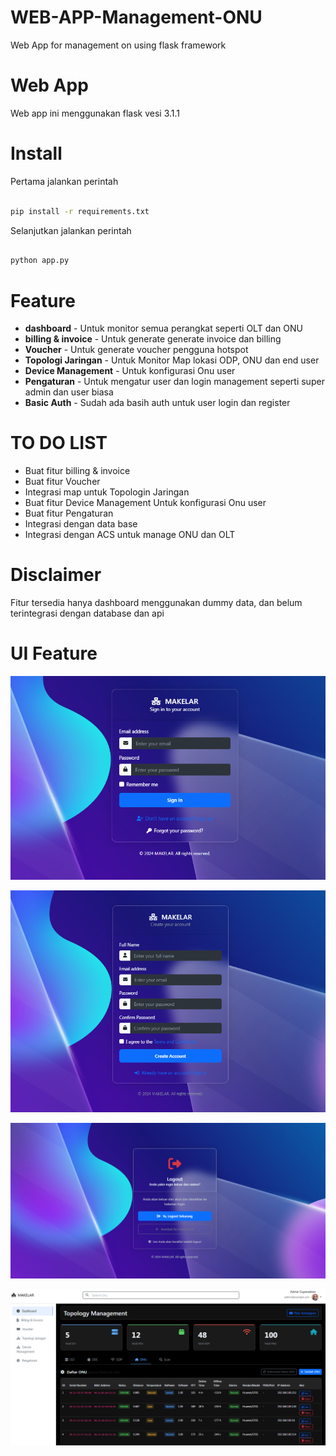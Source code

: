 # WEB-APP-Management-ONU
Web App for management on using flask framework


# Web App
Web app ini menggunakan flask vesi 3.1.1

# Install

Pertama jalankan perintah 

```bash 

pip install -r requirements.txt 

```

Selanjutkan jalankan perintah 

 ```bash

 python app.py
 
 ```

# Feature
 * **dashboard** - Untuk monitor semua perangkat seperti OLT dan ONU
 * **billing & invoice** - Untuk generate generate invoice dan billing 
 * **Voucher**  - Untuk generate voucher pengguna hotspot 
 * **Topologi Jaringan** - Untuk Monitor Map lokasi ODP, ONU dan end user
 * **Device Management** - Untuk konfigurasi Onu user 
 * **Pengaturan** - Untuk mengatur user dan login management seperti super admin dan user biasa
 * **Basic Auth** - Sudah ada basih auth untuk user login dan register

# TO DO LIST 

* Buat fitur billing & invoice
* Buat fitur Voucher
* Integrasi map untuk Topologin Jaringan
* Buat fitur Device Management Untuk konfigurasi Onu user 
* Buat fitur Pengaturan
* Integrasi dengan data base
* Integrasi dengan ACS untuk manage ONU dan OLT

# Disclaimer
Fitur tersedia hanya dashboard menggunakan dummy data, dan belum terintegrasi dengan database dan api

# UI Feature

![Login](https://raw.githubusercontent.com/Thevi1/WEB-APP-Management-ONU/main/static/img/login-form.png)

![Alt text](https://raw.githubusercontent.com/Thevi1/WEB-APP-Management-ONU/main/static/img/register-form.png)

![Alt text](https://raw.githubusercontent.com/Thevi1/WEB-APP-Management-ONU/main/static/img/logout-confim.png)

![Alt text](https://raw.githubusercontent.com/Thevi1/WEB-APP-Management-ONU/main/static/img/dashboard-img.png)





